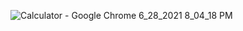 ![Calculator - Google Chrome 6_28_2021 8_04_18 PM](https://user-images.githubusercontent.com/84879557/123690675-88d97980-d84c-11eb-8bda-3e291751cc96.png)

